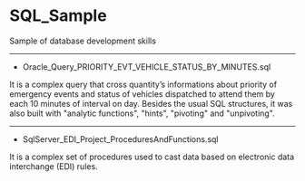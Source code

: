 # SQL_Sample
Sample of database development skills

---------------------------------------

* Oracle_Query_PRIORITY_EVT_VEHICLE_STATUS_BY_MINUTES.sql

It is a complex query that cross quantity’s informations about priority of emergency events and status of vehicles dispatched to attend them by each 10 minutes of interval on day. Besides the usual SQL structures, it was also built with "analytic functions", "hints", "pivoting" and "unpivoting".

---------------------------------------

* SqlServer_EDI_Project_ProceduresAndFunctions.sql

It is a complex set of procedures used to cast data based on electronic data interchange (EDI) rules.
